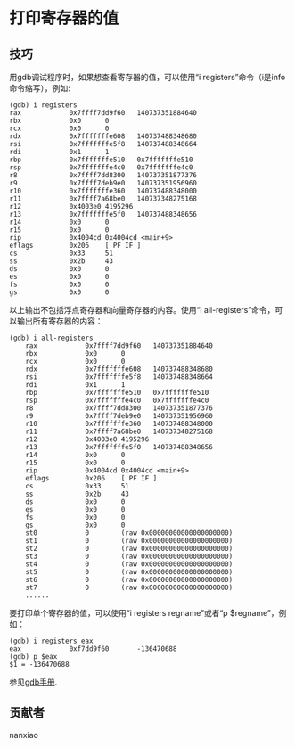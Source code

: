 # 打印寄存器的值




## 技巧
用gdb调试程序时，如果想查看寄存器的值，可以使用“i registers”命令（i是info命令缩写），例如:  

    (gdb) i registers
    rax            0x7ffff7dd9f60   140737351884640
    rbx            0x0      0
    rcx            0x0      0
    rdx            0x7fffffffe608   140737488348680
    rsi            0x7fffffffe5f8   140737488348664
    rdi            0x1      1
    rbp            0x7fffffffe510   0x7fffffffe510
    rsp            0x7fffffffe4c0   0x7fffffffe4c0
    r8             0x7ffff7dd8300   140737351877376
    r9             0x7ffff7deb9e0   140737351956960
    r10            0x7fffffffe360   140737488348000
    r11            0x7ffff7a68be0   140737348275168
    r12            0x4003e0 4195296
    r13            0x7fffffffe5f0   140737488348656
    r14            0x0      0
    r15            0x0      0
    rip            0x4004cd 0x4004cd <main+9>
    eflags         0x206    [ PF IF ]
    cs             0x33     51
    ss             0x2b     43
    ds             0x0      0
    es             0x0      0
    fs             0x0      0
    gs             0x0      0
以上输出不包括浮点寄存器和向量寄存器的内容。使用“i all-registers”命令，可以输出所有寄存器的内容：
	

    (gdb) i all-registers
    	rax            0x7ffff7dd9f60   140737351884640
    	rbx            0x0      0
    	rcx            0x0      0
    	rdx            0x7fffffffe608   140737488348680
    	rsi            0x7fffffffe5f8   140737488348664
    	rdi            0x1      1
    	rbp            0x7fffffffe510   0x7fffffffe510
    	rsp            0x7fffffffe4c0   0x7fffffffe4c0
    	r8             0x7ffff7dd8300   140737351877376
    	r9             0x7ffff7deb9e0   140737351956960
    	r10            0x7fffffffe360   140737488348000
    	r11            0x7ffff7a68be0   140737348275168
    	r12            0x4003e0 4195296
    	r13            0x7fffffffe5f0   140737488348656
    	r14            0x0      0
    	r15            0x0      0
    	rip            0x4004cd 0x4004cd <main+9>
    	eflags         0x206    [ PF IF ]
    	cs             0x33     51
    	ss             0x2b     43
    	ds             0x0      0
    	es             0x0      0
    	fs             0x0      0
    	gs             0x0      0
    	st0            0        (raw 0x00000000000000000000)
    	st1            0        (raw 0x00000000000000000000)
    	st2            0        (raw 0x00000000000000000000)
    	st3            0        (raw 0x00000000000000000000)
    	st4            0        (raw 0x00000000000000000000)
    	st5            0        (raw 0x00000000000000000000)
    	st6            0        (raw 0x00000000000000000000)
    	st7            0        (raw 0x00000000000000000000)
    	......

要打印单个寄存器的值，可以使用“i registers regname”或者“p $regname”，例如：

    (gdb) i registers eax
    eax            0xf7dd9f60       -136470688
    (gdb) p $eax
    $1 = -136470688

参见[gdb手册](https://sourceware.org/gdb/onlinedocs/gdb/Registers.html).

## 贡献者

nanxiao
